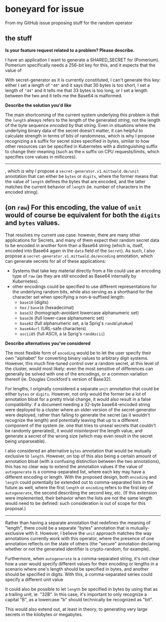 # boneyard for issue

From my GitHub issue proposing stuff for the random operator

## the stuff

**Is your feature request related to a problem? Please describe.**

I have an application I want to generate a SHARED_SECRET for (Pomerium). Pomerium specifically needs a 256-bit key for this, and it expects that the value of

With secret-generator as it is currently constituted, I can't generate this key: either I set a length of `"40"` and it says that 30 bytes is too short, I set a length of `"44"` and it tells me that 33 bytes is too long, or I set a length between the two and it tells me the Base64 is malformed.

**Describe the solution you'd like**

The main shortcoming of the current system underlying this problem is that the `length` always refers to the length of the generated *string*, not the length of the byte sequence *encoded by* that string. Even in situations where the underlying binary data of the secret doesn't matter, it can helpful to calculate strength in terms of bits of randomness, which is why I propose recognizing a `B` suffix for secret sizes specified in bytes, similar to how other resources can be specified in Kubernetes with a distinguishing suffix to change their meaning (such as the `m` suffix on CPU requests/limits, which specifies core values in millicores).

---
, which is why I propose a `secret-generator.v1.mittwald.de/unit` annotation that can either be `bytes` or `digits`, where the former means that the value of `length` defines the bytes that are encoded, and the latter matches the current behavior of `length` (ie. number of characters in the encoded string).

(on `raw`) For this encoding, the value of `unit` would of course be equivalent for both the `digits` and `bytes` values.
---

That resolves my current use case: however, there are many other applications for Secrets, and many of them expect their random secret data to be encoded in another form than a Base64 string (which is, itself, encoded into Base64 again in the `data` field of the `Secret`). As such, I also propose a `secret-generator.v1.mittwald.de/encoding` annotation, which can generate secrets for all of these applications:

- Systems that take key material directly from a file could use an encoding type of `raw` (as they are still encoded as Base64 internally by Kubernetes).
- other encodings could be specified to use different representations for the underlying random bits, while also serving as a shorthand for the character set when specifying a non-`B`-suffixed length:
  - `base10` (digits)
  - `hex` / `base16` (hexadecimal)
  - `base32` (homograph-avoidant lowercase alphanumeric set)
  - `base36` (full lower-case alphanumeric set)
  - `base62` (full alphanumeric set, a la Sprig's `randAlphaNum`)
  - `base64url` (URL-safe characters)
  - `ascii85` (full ASCII, a la Sprig's `randAscii`)

**Describe alternatives you've considered**

The most flexible form of `encoding` would be to let the user specify their own "alphabet" for converting binary values to arbitrary digit systems. However, this much fine-tuned control over a random secret, at this level of the cluster, would most likely: even the most sensitive of differences can generally be solved with one of the encodings, or a common variation thereof (ie. Douglas Crockford's version of Base32).

For lengths, I originally considered a separate `unit` annotation that could be either `bytes` or `digits`. However, not only would the former be a lot of annotation bloat for a pretty trivial change, it would also result in a false compatibility: if a document needing a 32-byte base64-encoded string were deployed to a cluster where an older version of the secret-generator were deployed, rather than failing to generate the secret (as it wouldn't recognize the length) and potentially leaving that up to a different component of the system (ie. one that tries to unseal secrets that couldn't be randomly generated), it would *misinterpret* the length value, and generate a secret of the wrong size (which may even result in the secret being unparseable).

I also considered an alternative `bytes` annotation that would be mutually exclusive to `length`. However, on top of this also being a certain amount of annotation bloat (with a confusing distinction between the two annotations), this has no clear way to extend the annotation values if the value of `autogenerate` is a comma-separated list, where each key may have a different encoding or length. With the proposed design, both `encoding` and `length` could potentially be extended out to comma-separated lists in the future as well, where the first `length` or `encoding` refers to the first key of `autogenerate`, the second describing the second key, etc. (If this extension were implemented, their behavior when the lists are not the same length would need to be defined: such consideration is out of scope for this proposal.)

---

Rather than having a separate annotation that redefines the meaning of "length", there could be a separate "bytes" annotation that is mutually-exclusive with it. However, I believe the `unit` approach matches the way annotations currently work with this operator, where the presence of one annotation reflects on the state of others (the "secure" annotation declaring whether or not the generated identifier is crypto-random, for example).

Furthermore, when `autogenerate` is a comma-separated string, it's not clear how a user would specify different values for their encoding or lengths in a scenario where one's length should be specified in bytes, and another should be specified in digits. With this, a comma-separated series could specify a different unit value

It could also be possible to let `length` be specified in bytes by using that as a trailing unit, ie. "32B". In this case, it's important to only recognize a capital "B", as a lowercase "b" should technically be recognized as "bit".

This would also extend out, at least in theory, to generating very large secrets in the kilobytes or megabytes.
